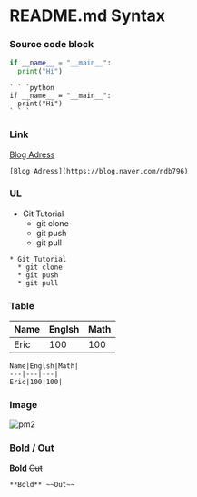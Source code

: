 # README.md Syntax

### Source code block
```python
if __name__ = "__main__":
  print("Hi")
```
```base
` ` `python
if __name__ = "__main__":
  print("Hi")
` ` `  
```
### Link

[Blog Adress](https://blog.naver.com/ndb796)
```base
[Blog Adress](https://blog.naver.com/ndb796)
```

### UL 

* Git Tutorial
  * git clone
  * git push
  * git pull

```base
* Git Tutorial
  * git clone
  * git push
  * git pull
```

### Table
Name|Englsh|Math|
---|---|---|
Eric|100|100|

```base
Name|Englsh|Math|
---|---|---|
Eric|100|100|
```

### Image
<img src="./pm2-1.png" alt="pm2" />

### Bold / Out
**Bold** ~~Out~~
```base
**Bold** ~~Out~~
```
